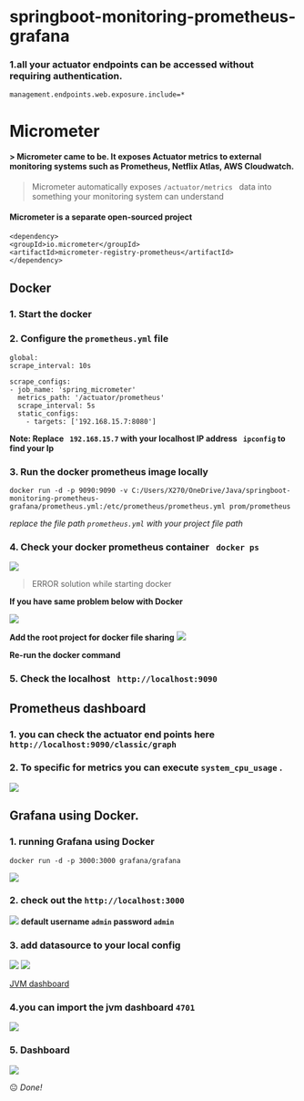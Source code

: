 # springboot-monitoring-prometheus-grafana

### 1.all your actuator endpoints can be accessed without requiring authentication.
    management.endpoints.web.exposure.include=*

# Micrometer
#### > Micrometer came to be. It exposes Actuator metrics to external monitoring systems such as Prometheus, Netflix Atlas, AWS Cloudwatch.
> Micrometer automatically exposes ```/actuator/metrics ```  data into something your monitoring system can understand

#### Micrometer is a separate open-sourced project
    <dependency>
    <groupId>io.micrometer</groupId>
    <artifactId>micrometer-registry-prometheus</artifactId>
    </dependency>
## Docker 
### 1. Start the docker 
### 2. Configure the ```prometheus.yml``` file
    global:
    scrape_interval: 10s
    
    scrape_configs:
    - job_name: 'spring_micrometer'
      metrics_path: '/actuator/prometheus'
      scrape_interval: 5s
      static_configs:
        - targets: ['192.168.15.7:8080']

**Note: Replace ``` 192.168.15.7``` with your localhost IP address ``` ipconfig``` to find your Ip**
### 3. Run the docker prometheus image locally
    
    docker run -d -p 9090:9090 -v C:/Users/X270/OneDrive/Java/springboot-monitoring-prometheus-grafana/prometheus.yml:/etc/prometheus/prometheus.yml prom/prometheus

*replace the file path ```prometheus.yml``` with your project file path*
### 4. Check your docker prometheus container ``` docker ps```
![](#management.metrics.tags.application=${spring.application.name}
)
> ERROR solution while starting docker 

**If you have same problem below with Docker** 

![](https://github.com/sada498/springboot-monitoring-prometheus-grafana/blob/main/src/main/resources/static/img/docker%20error.JPG) 

**Add the root project for docker file sharing** 
![](https://github.com/sada498/springboot-monitoring-prometheus-grafana/blob/main/src/main/resources/static/img/docker%20file%20folder%20adding.JPG)

**Re-run the docker command**
### 5. Check the localhost ``` http://localhost:9090```

## Prometheus dashboard
### 1. you can check the actuator end points here ```http://localhost:9090/classic/graph``` 

### 2. To specific for metrics you can execute ```system_cpu_usage``` .
![](https://github.com/sada498/springboot-monitoring-prometheus-grafana/blob/main/src/main/resources/static/img/system_cpu_usage.JPG)
## Grafana using Docker.

### 1. running Grafana using Docker
    docker run -d -p 3000:3000 grafana/grafana
![](https://github.com/sada498/springboot-monitoring-prometheus-grafana/blob/main/src/main/resources/static/img/grafana%20docker.JPG)
### 2. check out the ```http://localhost:3000```
![](https://github.com/sada498/springboot-monitoring-prometheus-grafana/blob/main/src/main/resources/static/img/grafana%20admin.JPG)
**default username ```admin``` password ```admin```**

### 3. add datasource to your local config
![](https://github.com/sada498/springboot-monitoring-prometheus-grafana/blob/main/src/main/resources/static/img/add%20data%20source.JPG)
![](https://github.com/sada498/springboot-monitoring-prometheus-grafana/blob/main/src/main/resources/static/img/add%20config.JPG)

[JVM dashboard](https://grafana.com/grafana/dashboards/4701)

### 4.you can import the jvm dashboard ```4701```
![](https://github.com/sada498/springboot-monitoring-prometheus-grafana/blob/main/src/main/resources/static/img/JVM%20DASHBOARD%20IMPORT.JPG)
### 5. Dashboard
![](https://github.com/sada498/springboot-monitoring-prometheus-grafana/blob/main/src/main/resources/static/img/Test%20dashboard.JPG)

:neutral_face:
*Done!*

































 

 
